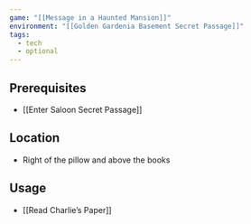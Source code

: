 ```yaml
---
game: "[[Message in a Haunted Mansion]]"
environment: "[[Golden Gardenia Basement Secret Passage]]"
tags: 
  - tech
  - optional
---
```

## Prerequisites
- [[Enter Saloon Secret Passage]]
## Location
- Right of the pillow and above the books
## Usage
- [[Read Charlie’s Paper]]